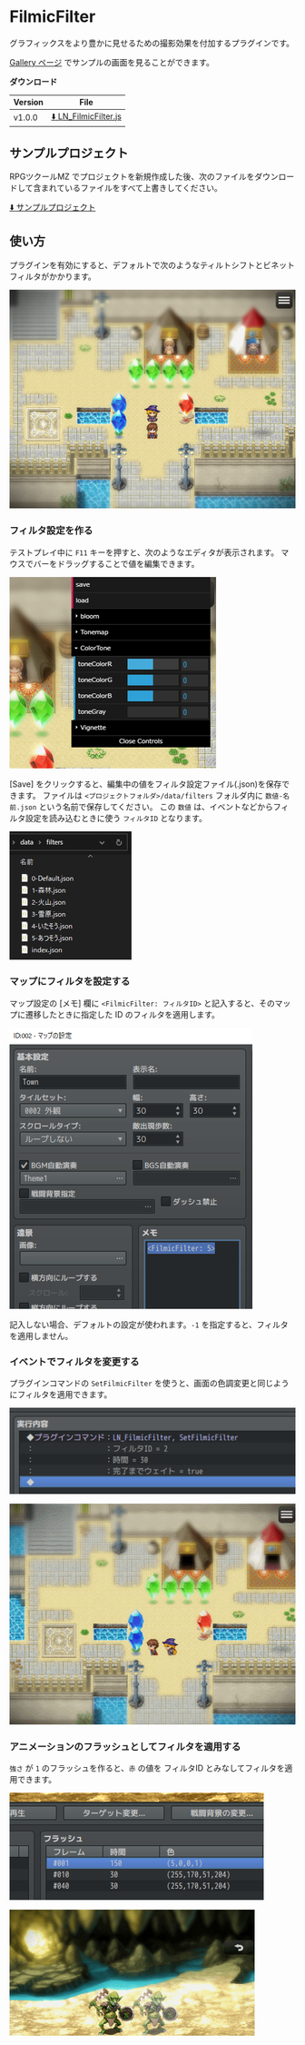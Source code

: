 FilmicFilter
==========

グラフィックスをより豊かに見せるための撮影効果を付加するプラグインです。

[Gallery ページ](docs/Gallery.md) でサンプルの画面を見ることができます。

**ダウンロード**

| Version | File |
|---------|------|
| v1.0.0  | [:arrow_down: LN_FilmicFilter.js](https://raw.githubusercontent.com/lriki/LN_FilmicFilter/master/js/plugins/LN_FilmicFilter.js) |

サンプルプロジェクト
----------

RPGツクールMZ でプロジェクトを新規作成した後、次のファイルをダウンロードして含まれているファイルをすべて上書きしてください。

[:arrow_down: サンプルプロジェクト](https://github.com/lriki/LN_FilmicFilter/archive/refs/heads/main.zip)

使い方
----------

プラグインを有効にすると、デフォルトで次のようなティルトシフトとビネットフィルタがかかります。

![](docs/img/1.png)

### フィルタ設定を作る

テストプレイ中に `F11` キーを押すと、次のようなエディタが表示されます。
マウスでバーをドラッグすることで値を編集できます。

![](docs/img/t1.png)

[Save] をクリックすると、編集中の値をフィルタ設定ファイル(.json)を保存できます。
ファイルは `<プロジェクトフォルダ>/data/filters` フォルダ内に `数値-名前.json` という名前で保存してください。
この `数値` は、イベントなどからフィルタ設定を読み込むときに使う `フィルタID` となります。

![](docs/img/t2.png)

### マップにフィルタを設定する

マップ設定の [メモ] 欄に `<FilmicFilter: フィルタID>` と記入すると、そのマップに遷移したときに指定した ID のフィルタを適用します。

![](docs/img/t3.png)

記入しない場合、デフォルトの設定が使われます。`-1` を指定すると、フィルタを適用しません。

### イベントでフィルタを変更する

プラグインコマンドの `SetFilmicFilter` を使うと、画面の色調変更と同じようにフィルタを適用できます。

![](docs/img/t4.png)

![](docs/img/t6.gif)

### アニメーションのフラッシュとしてフィルタを適用する

`強さ` が `1` のフラッシュを作ると、`赤` の値を フィルタID とみなしてフィルタを適用できます。

![](docs/img/t5.png)

![](docs/img/t7.gif)

